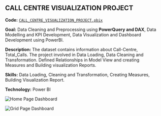 ## **CALL CENTRE VISUALIZATION PROJECT**

**Code:** [`CALL_CENTRE_VISUALIZATION_PROJECT.pbix`](https://github.com/Amith-shivaramu/PROJECTS_PORTFOLIO/blob/main/Call_Centre.pbix)

**Goal:** Data Cleaning and Preprocessing using **PowerQuery and DAX**, Data Modelling and KPI Development, Data Visualization and Dashboard Development using PowerBI.

**Description:** The dataset contains information about Call-Centre, Total_Calls. The project involved in Data Loading, Data Cleaning and Transformation. 
                 Defined Relationships in Model View and creating Measures and Building visualization Reports.

**Skills:** Data Loading, Cleaning and Transformation, Creating Measures, Building Visualization Report. 

**Technology:** Power BI 

![Home Page Dashboard](https://github.com/user-attachments/assets/270b7f8f-c50f-4805-88a5-40d7f6aee73e)

![Grid Page Dashboard](https://github.com/user-attachments/assets/3f86a04c-1284-4f63-8d74-8846bf81c7b0)
